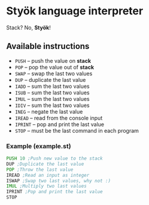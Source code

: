# Styök language interpreter

Stack? No, **Styök**!

## Available instructions
* `PUSH` – push the value on **stack**
* `POP` – pop the value out of **stack**
* `SWAP` – swap the last two values
* `DUP` – duplicate the last value
* `IADD` – sum the last two values
* `ISUB` – sum the last two values
* `IMUL` – sum the last two values
* `IDIV` – sum the last two values
* `INEG` – negate the last value
* `IREAD` – read from the console input
* `IPRINT` – pop and print the last value
* `STOP` – must be the last command in each program

### Example (example.st)
```asm
PUSH 10 ;Push new value to the stack
DUP ;Duplicate the last value
POP ;Throw the last value
IREAD ;Read an input as integer
ISWAP ;Swap two last values, why not :)
IMUL ;Multiply two last values
IPRINT ;Pop and print the last value
STOP
```